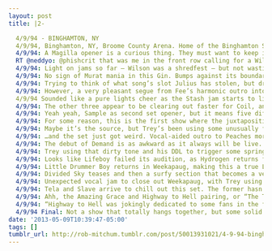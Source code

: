 ```yaml
---
layout: post
title: |2-

  4/9/94 - BINGHAMTON, NY
  4/9/94, Binghamton, NY, Broome County Arena. Home of the Binghamton Senators, holds nearly 7k. Taxiing around the Northeast.
  4/9/94: A Magilla opener is a curious thing. They must want to keep it fresh between horns shows. Retains some New Orleans shuffle from 4/4.
  RT @neddyo: @phishcrit that was me in the front row calling for a Wilson opener… had to settle for 2nd song, band determined to play some arena jazz
  4/9/94: Light on jams so far — Wilson was a shredfest — but not wasting any time between songs. First Gin of the year up now.
  4/9/94: No sign of Murat mania in this Gin. Bumps against its boundaries, lands in some repetitive lurching that peters out into Nellie.
  4/9/94: Trying to think of what song’s slot Julius has stolen, but drawing a blank. Nothing prior to 94 was such straightforward blues-rock.
  4/9/94: However, a very pleasant segue from Fee’s harmonic outro into All Things Reconsidered is a good palate cleanser of weird/prog.
  4/9/94 Sounded like a pure lights cheer as the Stash jam starts to lift-off. Back to long, aggressive tension builds and illusory peaks.
  4/9/94: The other three appear to be clearing out faster for Coil, and Page is taking his solo farther from home. One to watch this year.
  4/9/94: Yeah yeah, Sample as second set opener, but it means five different Set II leadoffs in five shows. Relief after summer’s 2001-fest.
  4/9/94: For some reason, this is the first show where the juxtaposition between songs like Sample and Reba feels very jarring. Transitions.
  4/9/94: Maybe it’s the source, but Trey’s been using some unusually fuzzy tone, first in Coil, now in an otherwise competent Reba.
  4/9/94: …and the set just got weird. Vocal-aided outro to Peaches morphs into instrumental Little Drummer Boy, which gets Big Ball Jammed.
  4/9/94: The debut of Demand is as awkward as it always will be live. Crowd greets it quietly…did they not get to the end of Hoist yet?
  4/9/94: Trey using that dirty tone and his DDL to trigger some spring-loaded noisy squalls in the first jam of this Mike’s - cool trick.
  4/9/94: Looks like Lifeboy failed its audition, as Hydrogen returns for a Mike’s Groove Classique.
  4/9/94: Little Drummer Boy returns in Weekapaug, making this a true LDBfest. Funny how little can change in ~20 years.
  4/9/94: Divided Sky teases and then a surfy section that becomes a very rhythmic DEG briefly. Lots packed into this ‘Paug.
  4/9/94: Unexpected vocal jam to close out Weekapaug, with Trey using his DDL like one of those sound effect keychains (or maybe it is one).
  4/9/94: Tela and Slave arrive to chill out this set. The former hasn’t been seen in 22 shows, but the latter gets all the crowd love.
  4/9/94: Ahh, the Amazing Grace and Highway to Hell pairing, or “The Theological Encore”. Last seen 5/3/93.
  4/9/94: “Highway to Hell was jokingly dedicated to some fans in the front row, who were chanting for AC/DC Bag, and not an AC/DC song.”
  4/9/94 Final: Not a show that totally hangs together, but some solid improv here and there. Still working to mesh the new with the old.
date: '2013-05-09T10:39:47-05:00'
tags: []
tumblr_url: http://rob-mitchum.tumblr.com/post/50013931021/4-9-94-binghamton-ny-4-9-94-binghamton-ny
---
```

